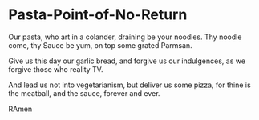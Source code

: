 # Pasta-Point-of-No-Return  

Our pasta, who art in a colander,
draining be your noodles. 
Thy noodle come, thy Sauce be yum, 
on top some grated Parmsan.

Give us this day our garlic bread,
and forgive us our indulgences, 
as we forgive those who reality TV.

And lead us not into vegetarianism,
but deliver us some pizza, 
for thine is the meatball,
and the sauce,
forever and ever.

RAmen

